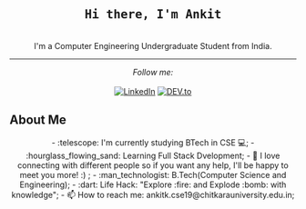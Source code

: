 <h2 align="center">
<samp>
      <b>Hi there, I'm Ankit</b></h2>
      <p align="center">
      <br>I'm a Computer Engineering Undergraduate Student from India.<br>
  </samp>
<hr>
</p>
<div align="center">
<i>Follow me:</i><br><br>
<a href="https://www.linkedin.com/in/ankit-kumar-3a69071b6/" target="_blank"><img src="https://img.shields.io/badge/LinkedIn-%230077B5.svg?&style=flat-square&logo=linkedin&logoColor=white" alt="LinkedIn"></a>
<a href="https://dev.to/ankitkcse19" target="_blank"><img src="https://img.shields.io/badge/DEV-%230A0A0A.svg?&style=flat-square&logo=DEV.to&logoColor=white" alt="DEV.to"></a>

</div>
<div algin="center">
      <h2>About Me</h2>
</div>
<div align="center">
- :telescope: I'm currently studying BTech in CSE 💻;
- :hourglass_flowing_sand: Learning Full Stack Dvelopment;
- 💬 I love connecting with different people so if you want any help, I'll be happy to meet you more! :) ;
- :man_technologist: B.Tech(Computer Science and Engineering); 
- :dart: Life Hack: "Explore :fire: and Explode :bomb: with knowledge";
- 📫 How to reach me: ankitk.cse19@chitkarauniversity.edu.in;
</div>


